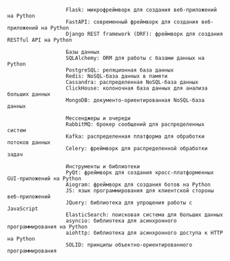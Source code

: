                        Flask: микрофреймворк для создания веб-приложений на Python
                       FastAPI: современный фреймворк для создания веб-приложений на Python
                       Django REST framework (DRF): фреймворк для создания RESTful API на Python
                       
                       Базы данных
                       SQLAlchemy: ORM для работы с базами данных на Python
                       PostgreSQL: реляционная база данных
                       Redis: NoSQL-база данных в памяти
                       Cassandra: распределенная NoSQL-база данных
                       ClickHouse: колоночная база данных для анализа больших данных
                       MongoDB: документо-ориентированная NoSQL-база данных
                       
                       Мессенджеры и очереди
                       RabbitMQ: брокер сообщений для распределенных систем
                       Kafka: распределенная платформа для обработки потоков данных
                       Celery: фреймворк для распределенной обработки задач
                      
                       Инструменты и библиотеки
                       PyQt: фреймворк для создания кросс-платформенных GUI-приложений на Python
                       Aiogram: фреймворк для создания ботов на Python
                       JS: язык программирования для клиентской стороны веб-приложений
                       JQuery: библиотека для упрощения работы с JavaScript
                       ElasticSearch: поисковая система для больших данных
                       asyncio: библиотека для асинхронного программирования на Python
                       aiohttp: библиотека для асинхронного доступа к HTTP на Python
                       SOLID: принципы объектно-ориентированного программирования


